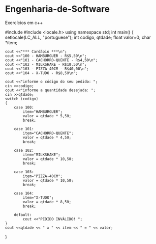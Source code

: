 # Engenharia-de-Software
Exercícios em c++





#include <iostream>
#include <locale.h>
using namespace std;
int main()
{
	setlocale(LC_ALL, "portuguese");
	int codigo, qtdade;
	float valor=0;
	char *item;
	
	cout <<"*** Cardápio ***\n";
	cout <<"100 - HAMBURGUER - R$5,50\n";
	cout <<"101 - CACHORRO-QUENTE - R$4,50\n";
	cout <<"102 - MILKSHAKE - R$10,50\n";
	cout <<"103 - PIZZA-40CM - R$40,00\n";
	cout <<"104 - X-TUDO - R$8,50\n";
	
	cout <<"informe o código do seu pedido: ";
	cin >>codigo;
	cout <<"informe a quantidade desejada: ";
	cin >>qtdade;
	switch (codigo)
	{
		case 100:
			item="HAMBURGUER";
			valor = qtdade * 5,50;
			break;
		
		case 101:
			item="CACHORRO-QUENTE";
			valor = qtdade * 4,50;
			break;
		
		case 102:
			item="MILKSHAKE";
			valor = qtdade * 10,50;
			break;
		
		case 103:
			item="PIZZA-40CM";
			valor = qtdade * 10,50;
			break;
		
		case 104:
			item="X-TUDO";
			valor = qtdade * 8,50;
			break;	
		
		default:
			cout <<"PEDIDO INVÁLIDO! ";
	}
	cout <<qtdade << " x " << item << " = " << valor;
	
}
